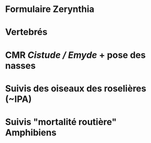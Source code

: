 # Formulaire Zerynthia

# Vertebrés

# CMR *Cistude / Emyde* + pose des nasses

# Suivis des oiseaux des roselières (\~IPA)

# Suivis "mortalité routière" Amphibiens


